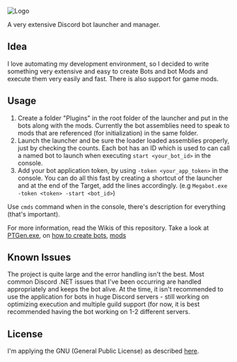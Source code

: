 ![Logo](https://i.imgur.com/WC1ozTl.png)

A very extensive Discord bot launcher and manager.

## Idea
I love automating my development environment, so I decided to write something very extensive and easy to create Bots and bot Mods and execute them very easily and fast. There is also support for game mods.

## Usage
1. Create a folder "Plugins" in the root folder of the launcher and put in the bots along with the mods. Currently the bot assemblies need to speak to mods that are referenced (for initialization) in the same folder.
1. Launch the launcher and be sure the loader loaded assemblies properly, just by checking the counts. Each bot has an ID which is used to can call a named bot to launch when executing ``start <your_bot_id>`` in the console.
1. Add your bot application token, by using ``-token <your_app_token>`` in the console.
You can do all this fast by creating a shortcut of the launcher and at the end of the Target, add the lines accordingly. (e.g ``Megabot.exe -token <token> -start <bot_id>``)

Use `cmds` command when in the console, there's description for everything (that's important).

For more information, read the Wikis of this repository. Take a look at [PTGen.exe](https://github.com/raulssorban/Megabot/wiki/PTGen.exe-(Plugin-Template-Generator)), on [how to create bots](https://github.com/raulssorban/Megabot/wiki/Creating-Bots), [mods](https://github.com/raulssorban/Megabot/wiki/Creating-Mods)

## Known Issues
The project is quite large and the error handling isn't the best. Most common Discord .NET issues that I've been occurring are handled appropriately and keeps the bot alive. At the time, it isn't recommended to use the application for bots in huge Discord servers - still working on optimizing execution and multiple guild support (for now, it is best recommended having the bot working on 1-2 different servers.

## License
I'm applying the GNU (General Public License) as described [here](https://raw.githubusercontent.com/raulssorban/Megabot/master/LICENSE).
